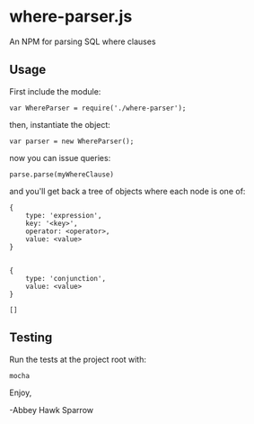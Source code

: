 where-parser.js
==============
An NPM for parsing SQL where clauses

Usage
-----
First include the module:

    var WhereParser = require('./where-parser');

then, instantiate the object:

    var parser = new WhereParser();
    
now you can issue queries:

    parse.parse(myWhereClause)

and you'll get back a tree of objects where each node is one of:

    {
        type: 'expression',
        key: '<key>',
        operator: <operator>,
        value: <value>
    }    


    {
        type: 'conjunction',
        value: <value>
    }    

    []
    

Testing
-------

Run the tests at the project root with:

    mocha

Enjoy,

-Abbey Hawk Sparrow